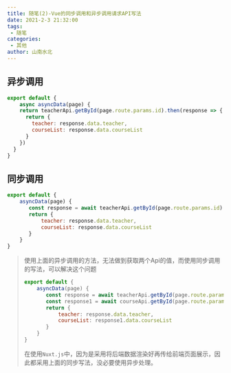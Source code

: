```yaml
---
title: 随笔(2)-Vue的同步调用和异步调用请求API写法
date: 2021-2-3 21:32:00
tags:
 - 随笔
categories: 
 - 其他
author: 山南水北
---
```


## 异步调用

```javascript
export default {
    async asyncData(page) {
    return teacherApi.getById(page.route.params.id).then(response => {
      return {
        teacher: response.data.teacher,
        courseList: response.data.courseList
      }
    })
  }
}
```

## 同步调用

```javascript
export default {
    asyncData(page) {
       const response = await teacherApi.getById(page.route.params.id)
       return {
           teacher: response.data.teacher,
           courseList: response.data.courseList
       } 
    }
}
```

> 使用上面的异步调用的方法，无法做到获取两个Api的值，而使用同步调用的写法，可以解决这个问题
>
> ```javascript
> export default {
>     asyncData(page) {
>        const response = await teacherApi.getById(page.route.params.id)
>        const response1 = await courseApi.getById(page.route.params.id)
>        return {
>            teacher: response.data.teacher,
>            courseList: response1.data.courseList
>        } 
>     }
> }
> ```
>
> 在使用`Nuxt.js`中，因为是采用将后端数据渲染好再传给前端页面展示，因此都采用上面的同步写法，没必要使用异步处理。
